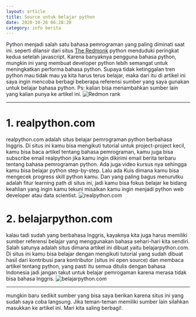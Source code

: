 ```yaml
---
layout: article
title: Source untuk belajar python
date: 2020-10-26 06:28:20
category: info berita
---
```


Python menjadi salah satu bahasa pemrograman yang paling diminati saat ini. seperti dilansir dari situs [The Redmonk](https://redmonk.com/sogrady/2020/07/27/language-rankings-6-20/) python menduduki peringkat kedua setelah javascript. Karena banyaknya pengguna bahasa python, mungkin ini yang membuat developer python lebih semangat untuk meningkatkan performa bahasa python. Supaya tidak ketinggalan tren python mau tidak mau ya kita harus terus belajar, maka dari itu di artikel ini saya ingin mencoba berbagi beberapa referensi sumber yang saya gunakan untuk belajar bahasa python. Ps: kalian bisa menambahkan sumber lain yang kalian punya ke artikel ini.
![Redmon rank](https://github.com/nardiyansah/belajarpython.com/blob/nardiyansah-article-1/img/redmonk%20rank.png)

---

# 1. realpython.com

realpython.com adalah situs belajar pemrograman python berbahasa Inggris. Di situs ini kamu bisa mengikuti tutorial untuk project-project kecil, kamu bisa baca artikel tentang bahasa pemrograman, kamu juga bisa subscribe email realpython jika kamu ingin dikirimi email berita terbaru tentang bahasa pemrograman python. Ada juga video kursus nya sehingga kamu bisa belajar python step-by-step. Lalu ada Kuis dimana kamu bisa mengecek progress skill python kamu. Dan yang paling bagus menurutku adalah fitur learning path di situs ini, jadi kamu bisa fokus belajar ke bidang keahlian yang ingin kamu tekuni misalkan kamu ingin menjadi python web developer atau data scientist. ![realpython.com](https://github.com/nardiyansah/belajarpython.com/blob/nardiyansah-article-1/img/realpython.png)

# 2. belajarpython.com

kalau tadi sudah yang berbahasa Inggris, kayaknya kita juga harus memiliki sumber referensi belajar yang menggunakan bahasa sehari-hari kita sendiri. Salah satunya adalah situs dimana artikel ini dibuat yaitu belajarpython.com. Di situs ini kamu bisa belajar dengan mengikuti tutorial yang sudah dibuat hasil dari kontribusi para kontributor (situs ini open source) dan membaca artikel tentang python, yang pasti itu semua ditulis dengan bahasa Indonesia jadi jangan takut untuk belajar pemrogaman karena merasa tidak bisa bahasa Inggris. ![belajarpython.com](https://github.com/nardiyansah/belajarpython.com/blob/nardiyansah-article-1/img/belajarpython.png)

---

mungkin baru sedikit sumber yang bisa saya berikan karena situs ini yang sudah saya coba langsung. Jika teman-teman memiliki sumber lain silahkan masukkan ke artikel ini. Mari kita saling berbagi!.
